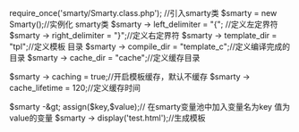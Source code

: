 require_once('smarty/Smarty.class.php'); //引入smarty类
$smarty = new Smarty();//实例化 smarty类
$smarty -&gt; left_delimiter = "{"; //定义左定界符
$smarty -&gt; right_delimiter = "}";//定义右定界符
$smarty -&gt; template_dir = "tpl";//定义模板 目录
$smarty -&gt; compile_dir = "template_c";//定义编译完成的目录
$smarty -&gt; cache_dir = "cache";//定义缓存目录

$smarty -&gt; caching = true;//开启模板缓存，默认不缓存
$smarty -&gt; cache_lifetime = 120;//定义缓存时间

$smarty -&gt; assign($key,$value);// 在smarty变量池中加入变量名为key 值为value的变量
$smarty -&gt; display('test.html');//生成模板
